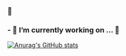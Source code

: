 ### 👋

### - 🔭 I’m currently working on ... 🦁


<!--
**Generalleejaemo/Generalleejaemo** is a ✨ _special_ ✨ repository because its `README.md` (this file) appears on your GitHub profile.

Here are some ideas to get you started:

- 🔭 I’m currently working on ... ????
- 🌱 I’m currently learning ...
- 👯 I’m looking to collaborate on ...
- 🤔 I’m looking for help with ...
- 💬 Ask me about ...
- 📫 How to reach me: ...
- 😄 Pronouns: ...
- ⚡ Fun fact: ...
-->


[![Anurag's GitHub stats](https://github-readme-stats.vercel.app/api?username={이재모}&hide_title=true&show_icons=true&icon_color=F7A81B&include_all_commits=true&disable_animations=true&theme=vue)](https://github.com/anuraghazra/github-readme-stats)
